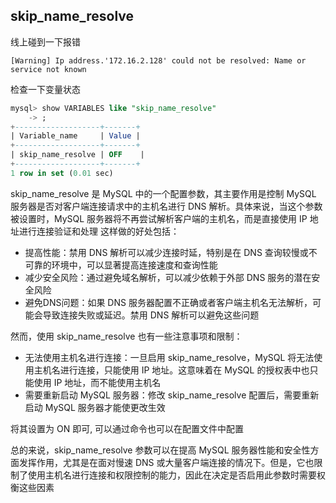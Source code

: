 ## skip_name_resolve
线上碰到一下报错
```
[Warning] Ip address.'172.16.2.128' could not be resolved: Name or service not known
````
检查一下变量状态
```sql
mysql> show VARIABLES like "skip_name_resolve"
    -> ;
+-------------------+-------+
| Variable_name     | Value |
+-------------------+-------+
| skip_name_resolve | OFF    |
+-------------------+-------+
1 row in set (0.01 sec)
````

skip_name_resolve 是 MySQL 中的一个配置参数，其主要作用是控制 MySQL 服务器是否对客户端连接请求中的主机名进行 DNS 解析。具体来说，当这个参数被设置时，MySQL 服务器将不再尝试解析客户端的主机名，而是直接使用 IP 地址进行连接验证和处理
这样做的好处包括：

- 提高性能：禁用 DNS 解析可以减少连接时延，特别是在 DNS 查询较慢或不可靠的环境中，可以显著提高连接速度和查询性能
- 减少安全风险：通过避免域名解析，可以减少依赖于外部 DNS 服务的潜在安全风险
- 避免DNS问题：如果 DNS 服务器配置不正确或者客户端主机名无法解析，可能会导致连接失败或延迟。禁用 DNS 解析可以避免这些问题


然而，使用 skip_name_resolve 也有一些注意事项和限制：
- 无法使用主机名进行连接：一旦启用 skip_name_resolve，MySQL 将无法使用主机名进行连接，只能使用 IP 地址。这意味着在 MySQL 的授权表中也只能使用 IP 地址，而不能使用主机名
- 需要重新启动 MySQL 服务器：修改 skip_name_resolve 配置后，需要重新启动 MySQL 服务器才能使更改生效


将其设置为 ON 即可, 可以通过命令也可以在配置文件中配置

总的来说，skip_name_resolve 参数可以在提高 MySQL 服务器性能和安全性方面发挥作用，尤其是在面对慢速 DNS 或大量客户端连接的情况下。但是，它也限制了使用主机名进行连接和权限控制的能力，因此在决定是否启用此参数时需要权衡这些因素
